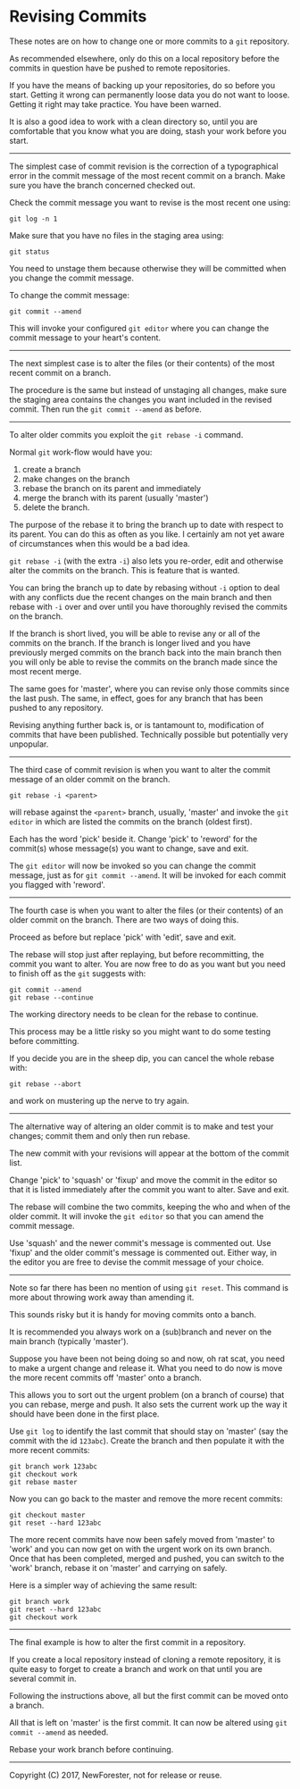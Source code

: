 <!-- github-trials by NewForester:  a series of notes on trials of GitHub and git features -->

# Revising Commits

These notes are on how to change one or more commits to a `git` repository.

As recommended elsewhere, only do this on a local repository before the commits in question have be pushed to remote repositories.

If you have the means of backing up your repositories, do so before you start.
Getting it wrong can permanently loose data you do not want to loose.
Getting it right may take practice.
You have been warned.

It is also a good idea to work with a clean directory so,
until you are comfortable that you know what you are doing,
stash your work before you start.

---

The simplest case of commit revision is the correction of a typographical error in the commit message of the most recent commit on a branch.
Make sure you have the branch concerned checked out.

Check the commit message you want to revise is the most recent one using:

    git log -n 1

Make sure that you have no files in the staging area using:

    git status

You need to unstage them because otherwise they will be committed when you change the commit message.

To change the commit message:

    git commit --amend

This will invoke your configured `git editor` where you can change the commit message to your heart's content.

---

The next simplest case is to alter the files (or their contents) of the most recent commit on a branch.

The procedure is the same but instead of unstaging all changes, make sure the staging area contains the changes you want included in the revised commit.
Then run the `git commit --amend` as before.

---

To alter older commits you exploit the `git rebase -i` command.

Normal `git` work-flow would have you:

  1. create a branch
  1. make changes on the branch
  1. rebase the branch on its parent and immediately
  1. merge the branch with its parent (usually 'master')
  1. delete the branch.

The purpose of the rebase it to bring the branch up to date with respect to its parent.
You can do this as often as you like.
I certainly am not yet aware of circumstances when this would be a bad idea.

`git rebase -i` (with the extra `-i`) also lets you re-order, edit and otherwise alter the commits on the branch.
This is feature that is wanted.

You can bring the branch up to date by rebasing without `-i` option
to deal with any conflicts due the recent changes on the main branch and
then rebase with `-i` over and over until you have thoroughly revised the commits on the branch.

If the branch is short lived, you will be able to revise any or all of the commits on the branch.
If the branch is longer lived and you have previously merged commits on the branch back into the main branch
then you will only be able to revise the commits on the branch made since the most recent merge.

The same goes for 'master', where you can revise only those commits since the last push.
The same, in effect, goes for any branch that has been pushed to any repository.

Revising anything further back is, or is tantamount to, modification of commits that have been published.
Technically possible but potentially very unpopular.

---

The third case of commit revision is when you want to alter the commit message of an older commit on the branch.
<!-- -->

    git rebase -i <parent>

will rebase against the `<parent>` branch, usually, 'master' and invoke
the `git editor` in which are listed the commits on the branch (oldest first).

Each has the word 'pick' beside it.
Change 'pick' to 'reword' for the commit(s) whose message(s) you want to change, save and exit.

The `git editor` will now be invoked so you can change the commit message, just as for `git commit --amend`.
It will be invoked for each commit you flagged with 'reword'.

---

The fourth case is when you want to alter the files (or their contents) of an older commit on the branch.
There are two ways of doing this.

Proceed as before but replace 'pick' with 'edit', save and exit.

The rebase will stop just after replaying, but before recommitting, the commit you want to alter.
You are now free to do as you want but you need to finish off as the `git` suggests with:

    git commit --amend
    git rebase --continue

The working directory needs to be clean for the rebase to continue.

This process may be a little risky so you might want to do some testing before committing.

If you decide you are in the sheep dip, you can cancel the whole rebase with:

    git rebase --abort

and work on mustering up the nerve to try again.

---

The alternative way of altering an older commit is to make and test your changes;
commit them and only then run rebase.

The new commit with your revisions will appear at the bottom of the commit list.

Change 'pick' to 'squash' or 'fixup' and move the commit in the editor
so that it is listed immediately after the commit you want to alter.
Save and exit.

The rebase will combine the two commits, keeping the who and when of the older commit.
It will invoke the `git editor` so that you can amend the commit message.

Use 'squash' and the newer commit's message is commented out.
Use 'fixup' and the older commit's message is commented out.
Either way, in the editor you are free to devise the commit message of your choice.

---

Note so far there has been no mention of using `git reset`.
This command is more about throwing work away than amending it.

This sounds risky but it is handy for moving commits onto a banch.

It is recommended you always work on a (sub)branch and never on the main branch (typically 'master').

Suppose you have been not being doing so and now, oh rat scat, you need to make a urgent change and release it.
What you need to do now is move the more recent commits off 'master' onto a branch.

This allows you to sort out the urgent problem (on a branch of course) that you can rebase, merge and push.
It also sets the current work up the way it should have been done in the first place.

Use `git log` to identify the last commit that should stay on 'master' (say the commit with the id `123abc`).
Create the branch and then populate it with the more recent commits:

    git branch work 123abc
    git checkout work
    git rebase master

<!-- -->
Now you can go back to the master and remove the more recent commits:

    git checkout master
    git reset --hard 123abc

<!-- -->
The more recent commits have now been safely moved from 'master' to 'work' and
you can now get on with the urgent work on its own branch.
Once that has been completed, merged and pushed, you can switch to the 'work' branch,
rebase it on 'master' and carrying on safely.

Here is a simpler way of achieving the same result:

    git branch work
    git reset --hard 123abc
    git checkout work

---

The final example is how to alter the first commit in a repository.

If you create a local repository instead of cloning a remote repository,
it is quite easy to forget to create a branch and work on that
until you are several commit in.

Following the instructions above,
all but the first commit can be moved onto a branch.

All that is left on 'master' is the first commit.
It can now be altered using `git commit --amend` as needed.

Rebase your work branch before continuing.

---

<div>Copyright (C) 2017, NewForester, not for release or reuse.</div>

<!-- EOF -->
